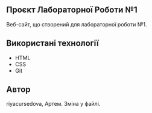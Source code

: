 ## Проєкт Лабораторної Роботи №1

Веб-сайт, що створений для лабораторної роботи №1.

## Використані технології

- HTML
- CSS
- Git

## Автор

riyacursedova, Артем.
Зміна у файлі.
